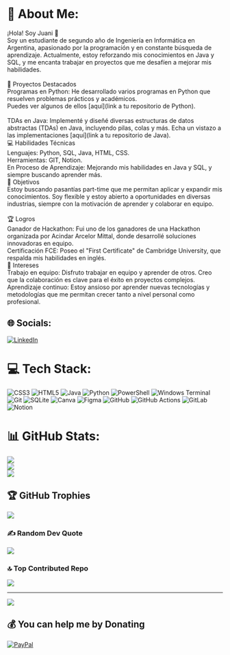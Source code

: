 # 💫 About Me:
¡Hola! Soy Juani 👋<br>Soy un estudiante de segundo año de Ingeniería en Informática en Argentina, apasionado por la programación y en constante búsqueda de aprendizaje. Actualmente, estoy reforzando mis conocimientos en Java y SQL, y me encanta trabajar en proyectos que me desafíen a mejorar mis habilidades.<br><br>🚀 Proyectos Destacados<br>Programas en Python: He desarrollado varios programas en Python que resuelven problemas prácticos y académicos.<br>Puedes ver algunos de ellos [aquí](link a tu repositorio de Python).<br><br>TDAs en Java: Implementé y diseñé diversas estructuras de datos abstractas (TDAs) en Java, incluyendo pilas, colas y más. Echa un vistazo a las implementaciones [aquí](link a tu repositorio de Java).<br>💻 Habilidades Técnicas<br>Lenguajes: Python, SQL, Java, HTML, CSS.<br>Herramientas: GIT, Notion.<br>En Proceso de Aprendizaje: Mejorando mis habilidades en Java y SQL, y siempre buscando aprender más.<br>🎯 Objetivos<br>Estoy buscando pasantías part-time que me permitan aplicar y expandir mis conocimientos. Soy flexible y estoy abierto a oportunidades en diversas industrias, siempre con la motivación de aprender y colaborar en equipo.<br><br>🏆 Logros<br>Ganador de Hackathon: Fui uno de los ganadores de una Hackathon organizada por Acindar Arcelor Mittal, donde desarrollé soluciones innovadoras en equipo.<br>Certificación FCE: Poseo el "First Certificate" de Cambridge University, que respalda mis habilidades en inglés.<br>🤝 Intereses<br>Trabajo en equipo: Disfruto trabajar en equipo y aprender de otros. Creo que la colaboración es clave para el éxito en proyectos complejos.<br>Aprendizaje continuo: Estoy ansioso por aprender nuevas tecnologías y metodologías que me permitan crecer tanto a nivel personal como profesional.


## 🌐 Socials:
[![LinkedIn](https://img.shields.io/badge/LinkedIn-%230077B5.svg?logo=linkedin&logoColor=white)](https://linkedin.com/in/www.linkedin.com/in/juan-ignacio-aguirre) 

# 💻 Tech Stack:
![CSS3](https://img.shields.io/badge/css3-%231572B6.svg?style=flat&logo=css3&logoColor=white) ![HTML5](https://img.shields.io/badge/html5-%23E34F26.svg?style=flat&logo=html5&logoColor=white) ![Java](https://img.shields.io/badge/java-%23ED8B00.svg?style=flat&logo=openjdk&logoColor=white) ![Python](https://img.shields.io/badge/python-3670A0?style=flat&logo=python&logoColor=ffdd54) ![PowerShell](https://img.shields.io/badge/PowerShell-%235391FE.svg?style=flat&logo=powershell&logoColor=white) ![Windows Terminal](https://img.shields.io/badge/Windows%20Terminal-%234D4D4D.svg?style=flat&logo=windows-terminal&logoColor=white) ![Git](https://img.shields.io/badge/git-%23F05033.svg?style=flat&logo=git&logoColor=white) ![SQLite](https://img.shields.io/badge/sqlite-%2307405e.svg?style=flat&logo=sqlite&logoColor=white) ![Canva](https://img.shields.io/badge/Canva-%2300C4CC.svg?style=flat&logo=Canva&logoColor=white) ![Figma](https://img.shields.io/badge/figma-%23F24E1E.svg?style=flat&logo=figma&logoColor=white) ![GitHub](https://img.shields.io/badge/github-%23121011.svg?style=flat&logo=github&logoColor=white) ![GitHub Actions](https://img.shields.io/badge/github%20actions-%232671E5.svg?style=flat&logo=githubactions&logoColor=white) ![GitLab](https://img.shields.io/badge/gitlab-%23181717.svg?style=flat&logo=gitlab&logoColor=white) ![Notion](https://img.shields.io/badge/Notion-%23000000.svg?style=flat&logo=notion&logoColor=white)
# 📊 GitHub Stats:
![](https://github-readme-stats.vercel.app/api?username=JIA2004&theme=catppuccin_mocha&hide_border=false&include_all_commits=true&count_private=true)<br/>
![](https://github-readme-streak-stats.herokuapp.com/?user=JIA2004&theme=catppuccin_mocha&hide_border=false)<br/>
![](https://github-readme-stats.vercel.app/api/top-langs/?username=JIA2004&theme=catppuccin_mocha&hide_border=false&include_all_commits=true&count_private=true&layout=compact)

## 🏆 GitHub Trophies
![](https://github-profile-trophy.vercel.app/?username=JIA2004&theme=catppuccin_mocha&no-frame=false&no-bg=true&margin-w=4)

### ✍️ Random Dev Quote
![](https://quotes-github-readme.vercel.app/api?type=horizontal&theme=tokyonight)

### 🔝 Top Contributed Repo
![](https://github-contributor-stats.vercel.app/api?username=JIA2004&limit=5&theme=catppuccin_mocha&combine_all_yearly_contributions=true)

---
[![](https://visitcount.itsvg.in/api?id=JIA2004&icon=2&color=1)](https://visitcount.itsvg.in)

  ## 💰 You can help me by Donating
  [![PayPal](https://img.shields.io/badge/PayPal-00457C?style=for-the-badge&logo=paypal&logoColor=white)](https://paypal.me/juani.aguirremonti8@gmail.com) 

  
<!-- Proudly created with GPRM ( https://gprm.itsvg.in ) -->
